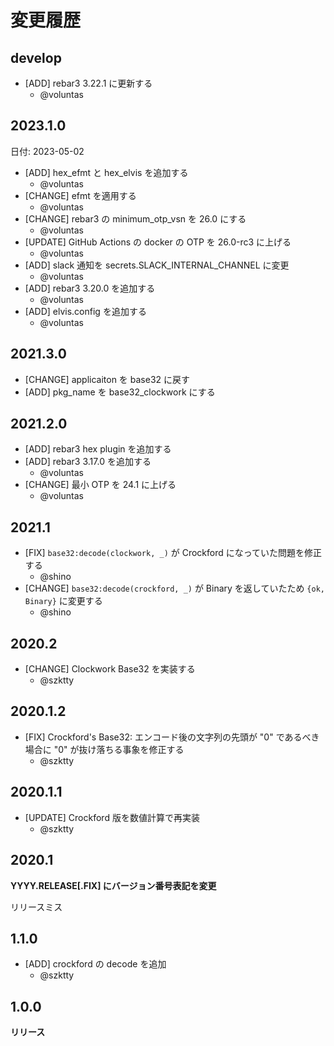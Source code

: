 # 変更履歴

## develop

- [ADD] rebar3 3.22.1 に更新する
  - @voluntas

## 2023.1.0

日付: 2023-05-02

- [ADD] hex_efmt と hex_elvis を追加する
  - @voluntas
- [CHANGE] efmt を適用する
  - @voluntas
- [CHANGE] rebar3 の minimum_otp_vsn を 26.0 にする
  - @voluntas
- [UPDATE] GitHub Actions の docker の OTP を 26.0-rc3 に上げる
  - @voluntas
- [ADD] slack 通知を secrets.SLACK_INTERNAL_CHANNEL に変更
  - @voluntas
- [ADD] rebar3 3.20.0 を追加する
  - @voluntas
- [ADD] elvis.config を追加する
  - @voluntas

## 2021.3.0

- [CHANGE] applicaiton を base32 に戻す
- [ADD] pkg_name を base32_clockwork にする

## 2021.2.0

- [ADD] rebar3 hex plugin を追加する
- [ADD] rebar3 3.17.0 を追加する
  - @voluntas
- [CHANGE] 最小 OTP を 24.1 に上げる
  - @voluntas

## 2021.1

- [FIX] `base32:decode(clockwork, _)` が Crockford になっていた問題を修正する
  - @shino
- [CHANGE] `base32:decode(crockford, _)` が Binary を返していたため `{ok, Binary}` に変更する
  - @shino

## 2020.2

- [CHANGE] Clockwork Base32 を実装する
  - @szktty

## 2020.1.2

- [FIX] Crockford's Base32: エンコード後の文字列の先頭が "0" であるべき場合に "0" が抜け落ちる事象を修正する
  - @szktty

## 2020.1.1

- [UPDATE] Crockford 版を数値計算で再実装
  - @szktty

## 2020.1

**YYYY.RELEASE[.FIX] にバージョン番号表記を変更**

リリースミス

## 1.1.0

- [ADD] crockford の decode を追加
  - @szktty

## 1.0.0

**リリース**

